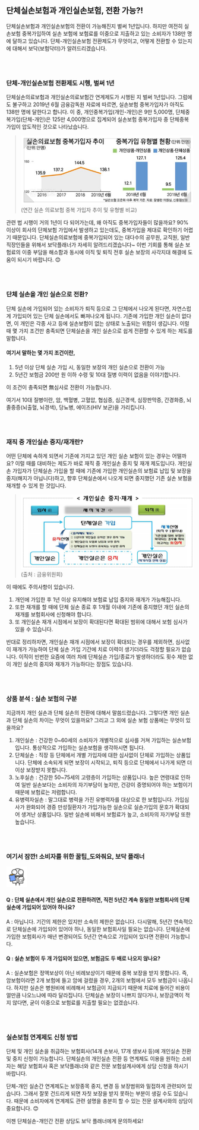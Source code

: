 ## 단체실손보험과 개인실손보험, 전환 가능?!
	
단체실손보험과 개인실손보험의 전환이 가능해진지 벌써 1년입니다. 하지만 여전히 실손보험 중복가입하여 실손 보험에 보험료를 이중으로 지출하고 있는 소비자가 138만 명에 달하고 있습니다. 단체-개인실손보험 전환제도가 무엇이고, 어떻게 전환할 수 있는지에 대해서 보닥(보험닥터)가 알려드리겠습니다.


<br><br>

### 단체-개인실손보험 전환제도 시행, 벌써 1년

단체실손의료보험과 개인실손의료보험간 연계제도가 시행된 지 벌써 1년입니다. 그럼에도 불구하고 2019년 6월 금융감독원 자료에 따르면, 실손보험 중복가입자가 아직도 138만 명에 달한다고 합니다. 이 중, 개인중복가입(개인-개인)은 9만 5,000명, 단체중복가입(단체-개인)은 125만 4,000명으로 집계되어 실손보험 중복가입자 중 단체중복가입이 압도적인 것으로 나타났습니다.

> ![alt img](https://raw.githubusercontent.com/aijinet/doctor-contents/master/contents/201911/191120/img01.jpg)
(연간 실손 의료보험 중복 가입자 추이 및 유형별 비교)

관련 법 시행이 거의 1년이 다 되어가는데, 왜 아직도 중복가입자들이 많을까요? 90% 이상이 회사의 단체보험 가입에서 발생하고 있는데도, 중복가입을 제대로 확인하기 어렵기 때문입니다. 단체실손의료보험에 중복가입되어 있는 대다수의 공무원, 교직원, 일반 직장인들을 위해서 보닥플래너가 자세히 알려드리겠습니다~ 이번 기회를 통해 실손 보험료의 이중 부담을 해소함과 동시에 이직 및 퇴직 전후 실손 보장의 사각지대 해결에 도움이 되시기 바랍니다. 😊


<br><br>

### 단체 실손을 개인 실손으로 전환?

단체 실손에 가입되어 있는 소비자가 퇴직 등으로 그 단체에서 나오게 된다면, 자연스럽게 가입되어 있는 단체 실손에서도 빠져나오게 됩니다. 기존에 가입한 개인 실손이 없다면, 이 개인은 각종 사고 등에 실손보험이 없는 상태로 노출되는 위험이 생깁니다. 이럴 때 몇 가지 조건만 충족되면 단체실손을 개인 실손으로 쉽게 전환할 수 있게 하는 제도를 말합니다.

#### 여기서 말하는 몇 가지 조건이란,
1. 5년 이상 단체 실손 가입 시, 동일한 보장의 개인 실손으로 전환이 가능
2. 5년간 보험금 200만 원 이하 수령 및 10대 질병 이력이 없음을 이야기합니다.

이 조건이 충족되면 無심사로 전환이 가능합니다.

여기서 10대 질병이란, 암, 백혈병, 고혈압, 협심증, 심근경색, 심장판막증, 간경화증, 뇌졸중증(뇌출혈, 뇌경색), 당뇨병, 에이즈(HIV 보균)을 가리킵니다.


<br><br>

### 재직 중 개인실손 중지/재개란?

어떤 단체에 속하게 되면서 기존에 가지고 있던 개인 실손 보험이 있는 경우는 어떨까요? 이럴 때를 대비하는 제도가 바로 재직 중 개인실손 중지 및 재개 제도입니다. 개인실손 가입자가 단체실손 가입을 할 때에 기존에 가입한 개인실손의 보험료 납입 및 보장을 중지(해지가 아닙니다)하고, 향후 단체실손에서 나오게 되면 중지했던 기존 실손 보험을 재개할 수 있게 한 것입니다.

> ![alt img](https://raw.githubusercontent.com/aijinet/doctor-contents/master/contents/201911/191120/img02.png)
(출처 : 금융위원회)

이 때에도 주의사항이 있습니다.
1. 개인에 가입한 후 1년 이상 유지해야 보험료 납입 중지와 재개가 가능해집니다.
2. 또한 재개를 할 때에 단체 실손 종료 후 1개월 이내에 기존에 중지했던 개인 실손의 재개를 보험회사에 신청해야 합니다.
3. 또 개인실손 재개 시점에서 보장이 확대된다면 확대된 범위에 대해서 보험 심사가 있을 수 있습니다.

반대로 정리하자면, 개인실손 재개 시점에서 보장이 확대되는 경우를 제외하면, 심사없이 재개가 가능하여 단체 실손 가입 기간에 치료 이력이 생기더라도 걱정할 필요가 없습니다. 이직이 빈번한 요즘에 여러 차례 단체실손 가입/종료가 발생하더라도 횟수 제한 없이 개인 실손의 중지와 재개가 가능하다는 장점도 있습니다.


<br><br>

### 상품 분석 : 실손 보험의 구분

지금까지 개인 실손과 단체 실손의 전환에 대해서 말씀드렸습니다. 그렇다면 개인 실손과 단체 실손의 차이는 무엇이 있을까요? 그리고 그 외에 실손 보험 상품에는 무엇이 있을까요? 

1. 개인실손 : 건강한 0~60세의 소비자가 개별적으로 심사를 거쳐 가입하는 실손보험입니다. 통상적으로 가입하는 실손보험을 생각하시면 됩니다.
2. 단체실손 : 직장 등 단체에서 개별 가입자에 대한 심사없이 단체로 가입하는 상품입니다. 단체에 소속되게 되면 보장이 시작되고, 퇴직 등으로 단체에서 나가게 되면 더 이상 보장받지 못합니다.
3. 노후실손 : 건강한 50~75세의 고령층이 가입하는 상품입니다. 높은 연령대로 인하여 일반 실손보다는 소비자의 자기부담이 높지만, 건강이 증명되어야 하는 보험이기 때문에 보험료는 저렴합니다.
4. 유병력자실손 : 말그대로 병력을 가진 유병력자를 대상으로 한 보험입니다. 가입심사가 완화되어 경증 만성질환자가 가입가능한 실손으로 실손가입의 문호가 확대되어 생겨난 상품입니다. 일반 실손에 비해서 보험료가 높고, 소비자의 자기부담 또한 높습니다.


<br><br>

### 여기서 잠깐! 소비자를 위한 꿀팁_도와줘요, 보닥 플래너
<img src="https://raw.githubusercontent.com/aijinet/doctor-contents/master/contents/201911/191120/doctor.gif" width="56" height="56">

#### Q : 단체 실손에서 개인 실손으로 전환하려면, 직전 5년간 계속 동일한 보험회사의 단체실손에 가입되어 있어야 하나요?

A : 아닙니다. 기간의 제한은 있지만 소속의 제한은 없습니다. 다시말해, 5년간 연속적으로 단체실손에 가입되어 있어야 하나, 동일한 보험회사일 필요는 없습니다. 단체실손에 가입한 보험회사가 매년 변경되어도 5년간 연속으로 가입되어 있다면 전환이 가능합니다.

#### Q : 실손 보험이 두 개 가입되어 있으면, 보험금도 두 배로 나오지 않나요?

A : 실손보험은 정액보상이 아닌 비례보상이기 때문에 중복 보장을 받지 못합니다. 즉, 암보험이라면 2개 보험에 들고 암에 걸렸을 경우, 2개의 보험에서 모두 보험금이 나옵니다. 하지만 실손은 병원비에 비례해서 보험금이 지급되기 때문에 치료에 들어간 비용이 얼만큼 나오느냐에 따라 달라집니다. 단체실손 보장이 나쁘지 않다거나, 보장금액이 적지 않다면, 굳이 이중으로 보험료를 지출할 필요는 없겠습니다.

<br><br>

### 실손보험 연계제도 신청 방법

단체 및 개인 실손을 취급하는 보험회사(14개 손보사, 17개 생보사 등)에 개인실손 전환 및 중지 신청이 가능합니다. 단체실손의 개인실손 전환 등 연계제도 이용을 원하는 소비자는 해당 보험회사 혹은 보닥플래너와 같은 전문 보험설계사에게 상담 신청을 하시기 바랍니다.

단체-개인 실손간 연계제도는 보장종목 중지, 변경 등 보장범위와 밀접하게 관련되어 있습니다. 그래서 잘못 건드리게 되면 자칫 보장을 받지 못하는 부분이 생길 수도 있습니다. 때문에 소비자에게 연계제도 관련 설명을 충분히 할 수 있는 전문 설계사와의 상담이 중요합니다. 😊

이젠 단체실손-개인간 전환 상담도 보닥 플래너에게 문의하세요!